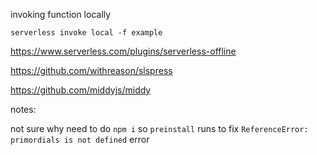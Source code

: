 invoking function locally

```
serverless invoke local -f example
```

https://www.serverless.com/plugins/serverless-offline

https://github.com/withreason/slspress

https://github.com/middyjs/middy

notes:

not sure why need to do `npm i` so `preinstall` runs to fix `ReferenceError: primordials is not defined` error
